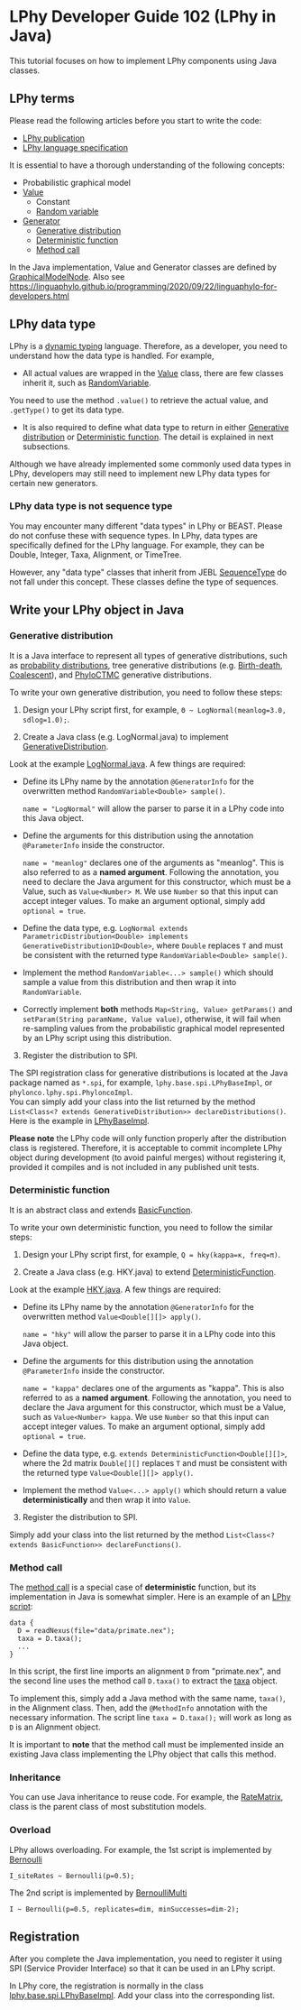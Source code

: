# LPhy Developer Guide 102 (LPhy in Java)

This tutorial focuses on how to implement LPhy components using Java classes.

## LPhy terms

Please read the following articles before you start to write the code: 

- [LPhy publication](https://doi.org/10.1371/journal.pcbi.1011226)
- [LPhy language specification](language_specification.md)

It is essential to have a thorough understanding of the following concepts:

- Probabilistic graphical model
- [Value](https://github.com/LinguaPhylo/linguaPhylo/blob/432a3edea15188c72fa12d42d0f238e9c25c1843/lphy/src/main/java/lphy/core/model/Value.java) 
  - Constant
  - [Random variable](https://github.com/LinguaPhylo/linguaPhylo/blob/432a3edea15188c72fa12d42d0f238e9c25c1843/lphy/src/main/java/lphy/core/model/RandomVariable.java)
- [Generator](https://github.com/LinguaPhylo/linguaPhylo/blob/432a3edea15188c72fa12d42d0f238e9c25c1843/lphy/src/main/java/lphy/core/model/Generator.java)
  - [Generative distribution](https://github.com/LinguaPhylo/linguaPhylo/blob/432a3edea15188c72fa12d42d0f238e9c25c1843/lphy/src/main/java/lphy/core/model/GenerativeDistribution.java)
  - [Deterministic function](https://github.com/LinguaPhylo/linguaPhylo/blob/432a3edea15188c72fa12d42d0f238e9c25c1843/lphy/src/main/java/lphy/core/model/DeterministicFunction.java)
  - [Method call](https://github.com/LinguaPhylo/linguaPhylo/blob/432a3edea15188c72fa12d42d0f238e9c25c1843/lphy-base/src/main/java/lphy/base/evolution/alignment/Alignment.java#L22-L55)

In the Java implementation, Value and Generator classes are defined by 
[GraphicalModelNode](https://github.com/LinguaPhylo/linguaPhylo/blob/432a3edea15188c72fa12d42d0f238e9c25c1843/lphy/src/main/java/lphy/core/model/GraphicalModelNode.java).
Also see https://linguaphylo.github.io/programming/2020/09/22/linguaphylo-for-developers.html


## LPhy data type

LPhy is a [dynamic typing](https://en.wikipedia.org/wiki/Type_system) language.
Therefore, as a developer, you need to understand how the data type is handled.
For example,

- All actual values are wrapped in the [Value](https://github.com/LinguaPhylo/linguaPhylo/blob/432a3edea15188c72fa12d42d0f238e9c25c1843/lphy/src/main/java/lphy/core/model/Value.java) class, there are few classes inherit it,
  such as [RandomVariable](https://github.com/LinguaPhylo/linguaPhylo/blob/432a3edea15188c72fa12d42d0f238e9c25c1843/lphy/src/main/java/lphy/core/model/RandomVariable.java).

You need to use the method `.value()` to retrieve the actual value,
and `.getType()` to get its data type.

- It is also required to define what data type to return in either [Generative distribution](https://github.com/LinguaPhylo/linguaPhylo/blob/432a3edea15188c72fa12d42d0f238e9c25c1843/lphy/src/main/java/lphy/core/model/GenerativeDistribution.java)
  or [Deterministic function](https://github.com/LinguaPhylo/linguaPhylo/blob/432a3edea15188c72fa12d42d0f238e9c25c1843/lphy/src/main/java/lphy/core/model/DeterministicFunction.java).
  The detail is explained in next subsections.

Although we have already implemented some commonly used data types in LPhy,
developers may still need to implement new LPhy data types for certain new generators.

### LPhy data type is not sequence type

You may encounter many different "data types" in LPhy or BEAST.
Please do not confuse these with sequence types. In LPhy, data types are specifically defined for the LPhy language.
For example, they can be Double, Integer, Taxa, Alignment, or TimeTree.

However, any "data type" classes that inherit from JEBL [SequenceType](https://github.com/LinguaPhylo/jebl3/blob/b5421dc622e8fff8a93a28352377e5a4c51b57a4/src/main/java/jebl/evolution/sequences/SequenceType.java)
do not fall under this concept. These classes define the type of sequences.


## Write your LPhy object in Java

### Generative distribution

It is a Java interface to represent all types of generative distributions, 
such as [probability distributions](lphy-base/src/main/java/lphy/base/distribution), tree generative distributions 
(e.g. [Birth-death](docs/lphy/evolution/birthdeath.md), [Coalescent](docs/lphy/evolution/birthdeath.md)), 
and [PhyloCTMC](docs/lphy/evolution/likelihood.md) generative distributions.

To write your own generative distribution, you need to follow these steps:

1. Design your LPhy script first, for example, `Θ ~ LogNormal(meanlog=3.0, sdlog=1.0);`.

2. Create a Java class (e.g. LogNormal.java) to implement [GenerativeDistribution<T>](https://github.com/LinguaPhylo/linguaPhylo/blob/432a3edea15188c72fa12d42d0f238e9c25c1843/lphy/src/main/java/lphy/core/model/GenerativeDistribution.java). 

Look at the example [LogNormal.java](https://github.com/LinguaPhylo/linguaPhylo/blob/eea9a4657669a6e9ce3f0acac494fab803df681c/lphy-base/src/main/java/lphy/base/distribution/LogNormal.java).
A few things are required:

   - Define its LPhy name by the annotation `@GeneratorInfo` for the overwritten method `RandomVariable<Double> sample()`. 

     `name = "LogNormal"` will allow the parser to parse it in a LPhy code into this Java object.


   - Define the arguments for this distribution using the annotation `@ParameterInfo` inside the constructor.

     `name = "meanlog"` declares one of the arguments as "meanlog". This is also referred to as a **named argument**. 
     Following the annotation, you need to declare the Java argument for this constructor, 
     which must be a Value, such as `Value<Number> M`. We use `Number` so that this input can accept integer values. 
     To make an argument optional, simply add `optional = true`.


   - Define the data type, e.g. `LogNormal extends ParametricDistribution<Double> implements GenerativeDistribution1D<Double>`,
     where `Double` replaces `T` and must be consistent with the returned type `RandomVariable<Double> sample()`.


   - Implement the method `RandomVariable<...> sample()` which should sample a value from this distribution 
     and then wrap it into `RandomVariable`.


   - Correctly implement **both** methods `Map<String, Value> getParams()` and `setParam(String paramName, Value value)`, 
     otherwise, it will fail when re-sampling values from the probabilistic graphical model represented by 
     an LPhy script using this distribution.


3. Register the distribution to SPI.

The SPI registration class for generative distributions is located at the Java package named as `*.spi`, 
for example, `lphy.base.spi.LPhyBaseImpl`, or `phylonco.lphy.spi.PhyloncoImpl`.    
You can simply add your class into the list returned by the method `List<Class<? extends GenerativeDistribution>> declareDistributions()`. 
Here is the example in [LPhyBaseImpl](https://github.com/LinguaPhylo/linguaPhylo/blob/27efe2d517ca4de98bfd62f74220168ced4d7b77/lphy-base/src/main/java/lphy/base/spi/LPhyBaseImpl.java#L50-L75).

**Please note** the LPhy code will only function properly after the distribution class is registered. 
Therefore, it is acceptable to commit incomplete LPhy object during development (to avoid painful merges) 
without registering it, provided it compiles and is not included in any published unit tests.  


### Deterministic function

It is an abstract class and extends [BasicFunction](https://github.com/LinguaPhylo/linguaPhylo/blob/27efe2d517ca4de98bfd62f74220168ced4d7b77/lphy/src/main/java/lphy/core/model/BasicFunction.java).

To write your own deterministic function, you need to follow the similar steps:

1. Design your LPhy script first, for example, `Q = hky(kappa=κ, freq=π)`.

2. Create a Java class (e.g. HKY.java) to extend [DeterministicFunction<T>](https://github.com/LinguaPhylo/linguaPhylo/blob/432a3edea15188c72fa12d42d0f238e9c25c1843/lphy/src/main/java/lphy/core/model/DeterministicFunction.java).

Look at the example [HKY.java](https://github.com/LinguaPhylo/linguaPhylo/blob/27efe2d517ca4de98bfd62f74220168ced4d7b77/lphy-base/src/main/java/lphy/base/evolution/substitutionmodel/HKY.java).
A few things are required:

- Define its LPhy name by the annotation `@GeneratorInfo` for the overwritten method `Value<Double[][]> apply()`.

  `name = "hky"` will allow the parser to parse it in a LPhy code into this Java object.


- Define the arguments for this distribution using the annotation `@ParameterInfo` inside the constructor.

  `name = "kappa"` declares one of the arguments as "kappa". This is also referred to as a **named argument**.
  Following the annotation, you need to declare the Java argument for this constructor,
  which must be a Value, such as `Value<Number> kappa`. We use `Number` so that this input can accept integer values.
  To make an argument optional, simply add `optional = true`.


- Define the data type, e.g. `extends DeterministicFunction<Double[][]>`,
  where the 2d matrix `Double[][]` replaces `T` and must be consistent with the returned type `Value<Double[][]> apply()`.


- Implement the method `Value<...> apply()` which should return a value **deterministically** 
  and then wrap it into `Value`.


3. Register the distribution to SPI.

Simply add your class into the list returned by the method 
`List<Class<? extends BasicFunction>> declareFunctions()`.


### Method call

The [method call](https://github.com/LinguaPhylo/linguaPhylo/blob/a04bbc4d2d9f46f4049986ba993d4d6d01cdecbf/lphy/src/main/java/lphy/core/parser/function/MethodCall.java)
is a special case of **deterministic** function, but its implementation in Java is somewhat simpler. 
Here is an example of an [LPhy script](https://github.com/LinguaPhylo/linguaPhylo/blob/a04bbc4d2d9f46f4049986ba993d4d6d01cdecbf/examples/data-clamping/twoPartitionCoalescentNex.lphy):

```lphy
data {
  D = readNexus(file="data/primate.nex");
  taxa = D.taxa();
  ...
}
```

In this script, the first line imports an alignment `D` from "primate.nex", 
and the second line uses the method call `D.taxa()` to extract the [taxa](https://github.com/LinguaPhylo/linguaPhylo/blob/a04bbc4d2d9f46f4049986ba993d4d6d01cdecbf/lphy-base/src/main/java/lphy/base/evolution/Taxa.java) object.

To implement this, simply add a Java method with the same name, `taxa()`, in the Alignment class. 
Then, add the `@MethodInfo` annotation with the necessary information. 
The script line `taxa = D.taxa();` will work as long as `D` is an Alignment object.

It is important to **note** that the method call must be implemented inside an existing Java class 
implementing the LPhy object that calls this method.

### Inheritance

You can use Java inheritance to reuse code. 
For example, the [RateMatrix](https://github.com/LinguaPhylo/linguaPhylo/blob/41c70aaee60032e9a9cdbb77b4a8a47b2b7b8d86/lphy-base/src/main/java/lphy/base/evolution/substitutionmodel/RateMatrix.java),
class is the parent class of most substitution models.

### Overload

LPhy allows overloading. For example, the 1st script is implemented by [Bernoulli](https://github.com/LinguaPhylo/linguaPhylo/blob/bf0cb08d26fed00f8c7ef40b12530bbb6b8578a1/lphy-base/src/main/java/lphy/base/distribution/Bernoulli.java)

```lphy
I_siteRates ~ Bernoulli(p=0.5);
```

The 2nd script is implemented by [BernoulliMulti](https://github.com/LinguaPhylo/linguaPhylo/blob/41c70aaee60032e9a9cdbb77b4a8a47b2b7b8d86/lphy-base/src/main/java/lphy/base/distribution/BernoulliMulti.java)

```lphy
I ~ Bernoulli(p=0.5, replicates=dim, minSuccesses=dim-2);
```


## Registration

After you complete the Java implementation, you need to register it using SPI (Service Provider Interface) 
so that it can be used in an LPhy script.

In LPhy core, the registration is normally in the class [lphy.base.spi.LPhyBaseImpl](https://github.com/LinguaPhylo/linguaPhylo/blob/214bb91e8546fc136d51fb50ab6555522a8385a6/lphy-base/src/main/java/lphy/base/spi/LPhyBaseImpl.java#L46-L120). 
Add your class into the corresponding list.


